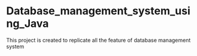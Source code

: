 # Database_management_system_using_Java
This project is created to replicate all the feature of     database management system
